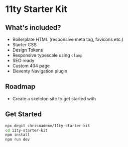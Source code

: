 # 11ty Starter Kit

## What's included?

-   Boilerplate HTML (responsive meta tag, favicons etc.)
-   Starter CSS
-   Design Tokens
-   Responsive typescale using `clamp`
-   SEO ready
-   Custom 404 page
-   Eleventy Navigation plugin

## Roadmap

-   Create a skeleton site to get started with

## Get Started

```bash
npx degit chrismademe/11ty-starter-kit
cd 11ty-starter-kit
npm install
npm run dev
```
